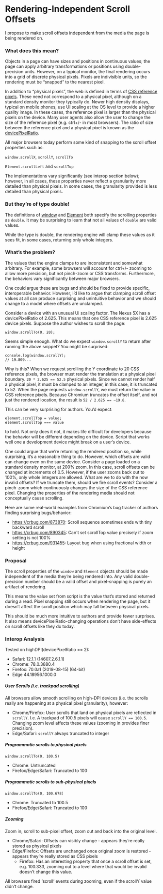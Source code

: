 # Rendering-Independent Scroll Offsets

I propose to make scroll offsets independent from the media the page is being rendered on.

### What does this mean?

Objects in a page can have sizes and positions in continuous values; the page can apply arbitrary transformations or positions using double-precision units. However, on a typical monitor, the final rendering occurs into a grid of discrete physical pixels. Pixels are indivisible units, so the rendering must be “snapped” to the nearest pixel.

In addition to “physical pixels”, the web is defined in terms of [CSS reference pixels](https://www.w3.org/TR/CSS21/syndata.html#length-units). These need not correspond to a physical pixel, although on a standard density monitor they typically do. Newer high density displays, typical on mobile phones, use UI scaling at the OS level to provide a higher quality image. In these cases, the reference pixel is larger than the physical pixels on the device. Many user agents also allow the user to change the size of the reference pixel (e.g. ctrl+/- in most browsers). The ratio of size between the reference pixel and a physical pixel is known as the [devicePixelRatio](https://drafts.csswg.org/cssom-view/#dom-window-devicepixelratio).

All major browsers today perform some kind of snapping to the scroll offset properties such as:

`window.scrollX`, `scrollY`, `scrollTo`

`Element.scrollLeft` and `scrollTop`

The implementations vary significantly (see interop section below); however, in all cases, these properties never reflect a granularity more detailed than physical pixels. In some cases, the granularity provided is less detailed than physical pixels.

### But they’re of type double!

The definitions of [window](https://drafts.csswg.org/cssom-view/#extensions-to-the-window-interface) and [Element](https://drafts.csswg.org/cssom-view/#extension-to-the-element-interface) both specify the scrolling properties as `double`. It may be surprising to learn that not all values of `double` are valid values.

While the type is double, the rendering engine will clamp these values as it sees fit, in some cases, returning only whole integers.

### What’s the problem?

The values that the engine clamps to are inconsistent and somewhat arbitrary. For example, some browsers will account for ctrl+/- zooming to allow more precision, but not pinch-zoom or CSS transforms. Furthermore, the behaviors vary significantly between major browsers.

One could argue these are bugs and should be fixed to provide specific, interoperable behavior. However, I’d like to argue that clamping scroll offset values at all can produce surprising and unintuitive behavior and we should change to a model where offsets are unclamped.

Consider a device with an unusual UI scaling factor. The Nexus 5X has a devicePixelRatio of 2.625. This means that one CSS reference pixel is 2.625 device pixels. Suppose the author wishes to scroll the page:

```
window.scrollTo(0, 20);
```

Seems simple enough. What do we expect `window.scrollY` to return after running the above snippet? You might be surprised:

```
console.log(window.scrollY);
// 19.809...
```

Why is this? When we request scrolling the Y coordinate to 20 CSS reference pixels, the browser must render the translation at a physical pixel boundary. `20 * 2.625 == 52.5` physical pixels. Since we cannot render half a physical pixel, it must be clamped to an integer, in this case, it is truncated to 52. When the page requests `window.scrollY`, we must return the value in CSS reference pixels. Because Chromium truncates the offset itself, and not just the rendered location, the result is `52 / 2.625 == ~19.8`.

This can be very surprising for authors. You’d expect:

```
element.scrollTop = value;
element.scrollTop === value
```

to hold. Not only does it not, it makes life difficult for developers because the behavior will be different depending on the device. Script that works well one a development device might break on a user’s device.

One could argue that we’re returning the rendered position so, while surprising, it’s a reasonable thing to do. However, which offsets are valid can change even on the same device. Consider a page loaded on a standard density monitor, at 200% zoom. In this case, scroll offsets can be changed at increments of 0.5. However, if the user zooms back out to 100%, only whole integers are allowed. What are we to do with the now invalid offsets? If we truncate them, should we fire scroll events? Consider a pinch-zoom which continuously changes the size of the CSS reference pixel. Changing the properties of the rendering media should not conceptually cause scrolling.

Here are some real-world examples from Chromium’s bug tracker of authors finding surprising bugs/behavior:
 * https://crbug.com/873870: Scroll sequence sometimes ends with tiny backward scroll
 * https://crbug.com/890345: Can't set scrollTop value precisely if zoom setting is not 100%
 * https://crbug.com/931455: Layout bug when using fractional width or height

### Proposal

The scroll properties of the `window` and `Element` objects should be made independent of the media they’re being rendered into. Any valid double-precision number should be a valid offset and pixel-snapping is purely an artifact of rendering.

This means the value set from script is the value that’s stored and returned during a read. Pixel snapping still occurs when rendering the page, but it doesn’t affect the scroll position which may fall between physical pixels.

This should be much more intuitive to authors and provide fewer surprises. It also means devicePixelRatio-changing operations don’t have side-effects on scroll offsets like they do today.

### Interop Analysis

Tested on highDPI(devicePixelRatio == 2):
 * Safari: 12.1.1 (14607.2.6.1.1)
 * Chrome: 78.0.3880.4 
 * Firefox: 70.0a1 (2019-08-15) (64-bit)
 * Edge 44.18956.1000.0

##### User Scrolls (i.e. trackpad scrolling)
All browsers allow smooth scrolling on high-DPI devices (i.e. the scrolls really are happening at a physical pixel granularity), however:

* Chrome/Firefox: User scrolls that land on physical pixels are reflected in `scrollY`. I.e. A trackpad of 100.5 pixels will cause `scrollY == 100.5`. Changing zoom level affects these values (zooming in provides finer precision).  
* Edge/Safari: `scrollY` always truncated to integer

##### Programmatic scrolls to physical pixels
`window.scrollTo(0, 100.5)`
* Chrome: Untruncated  
* Firefox/Edge/Safari: Truncated to 100

##### Programmatic scrolls to sub-physical pixels
`window.scrollTo(0, 100.678)`
* Chrome: Truncated to 100.5  
* Firefox/Edge/Safari: Truncated to 100

##### Zooming
Zoom in, scroll to sub-pixel offset, zoom out and back into the original level.
* Chrome/Safari: Offsets can visibly change - appears they’re really stored as physical pixels
* Edge/Firefox: Offsets are unchanged once original zoom is restored - appears they’re really stored as CSS pixels
  * Firefox: Has an interesting property that once a scroll offset is set, e.g. 100.333, zooming out to a level where that would be invalid doesn't change this value.

All browsers fired ‘scroll’ events during zooming, even if the scrollY value didn’t change.
